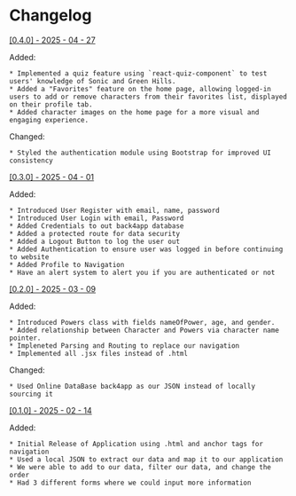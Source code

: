 # Changelog

<ins> [0.4.0] - 2025 - 04 - 27 </ins>

Added:

    * Implemented a quiz feature using `react-quiz-component` to test users' knowledge of Sonic and Green Hills.
    * Added a "Favorites" feature on the home page, allowing logged-in users to add or remove characters from their favorites list, displayed on their profile tab.
    * Added character images on the home page for a more visual and engaging experience.

    
Changed:

    * Styled the authentication module using Bootstrap for improved UI consistency


<ins> [0.3.0] - 2025 - 04 - 01 </ins>

Added:

    * Introduced User Register with email, name, password
    * Introduced User Login with email, Password
    * Added Credentials to out back4app database
    * Added a protected route for data security
    * Added a Logout Button to log the user out
    * Added Authentication to ensure user was logged in before continuing to website
    * Added Profile to Navigation
    * Have an alert system to alert you if you are authenticated or not


<ins> [0.2.0] - 2025 - 03 - 09 </ins>

Added:

    * Introduced Powers class with fields nameOfPower, age, and gender.
    * Added relationship between Character and Powers via character name pointer.
    * Impleneted Parsing and Routing to replace our navigation
    * Implemented all .jsx files instead of .html
    
Changed:

    * Used Online DataBase back4app as our JSON instead of locally sourcing it


<ins> [0.1.0] - 2025 - 02 - 14 </ins>

Added:

    * Initial Release of Application using .html and anchor tags for navigation
    * Used a local JSON to extract our data and map it to our application
    * We were able to add to our data, filter our data, and change the order
    * Had 3 different forms where we could input more information
